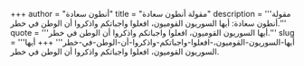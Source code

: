 +++
author = "أنطون سعادة"
title = "مقولة أنطون سعادة"
description = '''مقولة أنطون سعادة: أيها السوريون القوميون، افعلوا واجباتكم واذكروا أن الوطن في خطر.'''
quote = '''أيها السوريون القوميون، افعلوا واجباتكم واذكروا أن الوطن في خطر.'''
slug = '''أيها-السوريون-القوميون،-افعلوا-واجباتكم-واذكروا-أن-الوطن-في-خطر'''
+++
أيها السوريون القوميون، افعلوا واجباتكم واذكروا أن الوطن في خطر.

